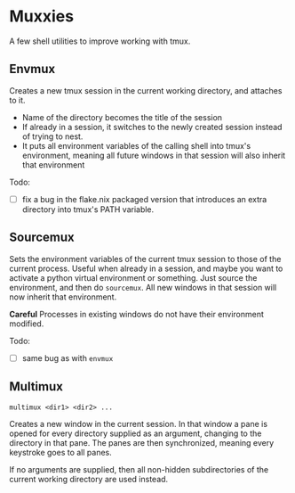 # Muxxies

A few shell utilities to improve working with tmux.

## Envmux

Creates a new tmux session in the current working directory, and attaches to it.

- Name of the directory becomes the title of the session
- If already in a session, it switches to the newly created session instead of
  trying to nest.
- It puts all environment variables of the calling shell into tmux's
  environment, meaning all future windows in that session will also inherit that
  environment

Todo:

- [ ] fix a bug in the flake.nix packaged version that introduces an extra
  directory into tmux's PATH variable.

## Sourcemux

Sets the environment variables of the current tmux session to those of the
current process. Useful when already in a session, and maybe you want to
activate a python virtual environment or something. Just source the environment,
and then do `sourcemux`. All new windows in that session will now inherit that
environment.

**Careful** Processes in existing windows do not have their environment
modified.

Todo:

- [ ] same bug as with `envmux`

## Multimux

`multimux <dir1> <dir2> ...`

Creates a new window in the current session. In that window a pane is opened for
every directory supplied as an argument, changing to the directory in that pane.
The panes are then synchronized, meaning every keystroke goes to all panes.

If no arguments are supplied, then all non-hidden subdirectories of the current
working directory are used instead.
